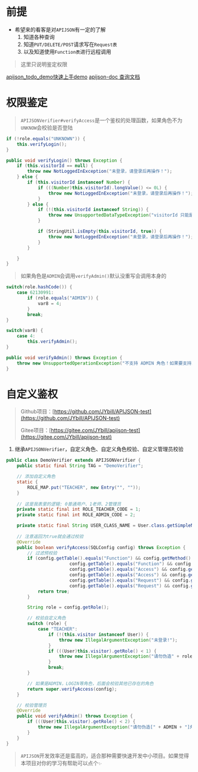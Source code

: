# 前提

+ 希望来的看客是对`APIJSON`有一定的了解
  1. 知道各种查询
  2. 知道`PUT/DELETE/POST`请求写在`Request表`
  3. 以及知道使用`Function表`进行远程调用

> 这里只说明鉴定权限

[apijson_todo_demo快速上手demo](https://github.com/jerrylususu/apijson_todo_demo/blob/master/FULLTEXT.md)
[apijson-doc 查询文档](http://apijson.cn/doc/zh/#%E6%8E%A5%E5%8F%A3%E5%BC%80%E5%8F%91)







# 权限鉴定

> `APIJSONVerifier#verifyAccess`是一个鉴权的处理函数，如果角色不为`UNKNOW`会校验是否登陆

```java
if (!role.equals("UNKNOWN")) {
    this.verifyLogin();
}

public void verifyLogin() throws Exception {
    if (this.visitorId == null) {
        throw new NotLoggedInException("未登录，请登录后再操作！");
    } else {
        if (this.visitorId instanceof Number) {
            if (((Number)this.visitorId).longValue() <= 0L) {
                throw new NotLoggedInException("未登录，请登录后再操作！");
            }
        } else {
            if (!(this.visitorId instanceof String)) {
                throw new UnsupportedDataTypeException("visitorId 只能是 Long 或 String 类型！");
            }

            if (StringUtil.isEmpty(this.visitorId, true)) {
                throw new NotLoggedInException("未登录，请登录后再操作！");
            }
        }

    }
}
```

> 如果角色是`ADMIN`会调用`verifyAdmin()`默认没重写会调用本身的

```java
switch(role.hashCode()) {
    case 62130991:
        if (role.equals("ADMIN")) {
            var8 = 4;
        }
        break;
}

switch(var8) {
    case 4:
        this.verifyAdmin();
}

public void verifyAdmin() throws Exception {
    throw new UnsupportedOperationException("不支持 ADMIN 角色！如果要支持就在子类重写这个方法来校验 ADMIN 角色，不通过则 throw IllegalAccessException!");
}
```







# 自定义鉴权

> Github项目：[https://github.com/JYbill/APIJSON-test](https://github.com/JYbill/APIJSON-test)
>
> Gitee项目：[https://gitee.com/JYbill/apijson-test](https://gitee.com/JYbill/apijson-test)

1. 继承`APIJSONVerifier`，自定义角色、自定义角色校验、自定义管理员校验

```java
public class DemoVerifier extends APIJSONVerifier {
	public static final String TAG = "DemoVerifier";

    // 添加自定义角色
	static {
		ROLE_MAP.put("TEACHER", new Entry("", ""));
	}
    
    // 这是我表里的逻辑: 0普通用户、1老师、2管理员
	private static final int ROLE_TEACHER_CODE = 1;
	private static final int ROLE_ADMIN_CODE = 2;

	private static final String USER_CLASS_NAME = User.class.getSimpleName();
    
    // 注意返回为true就会通过校验
	@Override
	public boolean verifyAccess(SQLConfig config) throws Exception {
		// 过滤预校验
		if (config.getTable().equals("Function") && config.getMethod() == RequestMethod.HEAD ||
						config.getTable().equals("Function") && config.getMethod() == RequestMethod.GET ||
						config.getTable().equals("Access") && config.getMethod() == RequestMethod.HEAD ||
						config.getTable().equals("Access") && config.getMethod() == RequestMethod.GET ||
						config.getTable().equals("Request") && config.getMethod() == RequestMethod.GET ||
						config.getTable().equals("Request") && config.getMethod() == RequestMethod.HEAD) {
			return true;
		}

		String role = config.getRole();

		// 校验自定义角色
		switch (role) {
			case "TEACHER":
				if (!(this.visitor instanceof User)) {
					throw new IllegalArgumentException("未登录!");
				}
				if (((User)this.visitor).getRole() < 1) {
					throw new IllegalArgumentException("请勿伪造" + role + "角色");
				}
				break;
		}

		// 如果是ADMIN，LOGIN等角色，后面会校验其他已存在的角色
		return super.verifyAccess(config);
	}

	// 校验管理员
	@Override
	public void verifyAdmin() throws Exception {
		if (((User)this.visitor).getRole() < 2) {
			throw new IllegalArgumentException("请勿伪造[" + ADMIN + "]角色");
		}
	}
}
```

> `APIJSON`开发效率还是蛮高的，适合那种需要快速开发中小项目。如果觉得本项目对你的学习有帮助可以点个`✨`